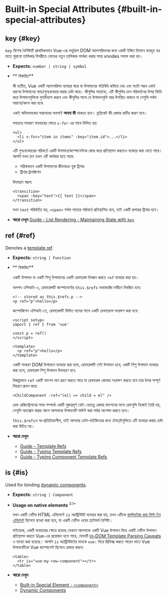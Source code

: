 # Built-in Special Attributes {#built-in-special-attributes}

## key {#key}

`key` বিশেষ বৈশিষ্ট্যটি প্রাথমিকভাবে Vue-এর ভার্চুয়াল DOM অ্যালগরিদমের জন্য একটি ইঙ্গিত হিসাবে ব্যবহৃত হয় যাতে পুরানো তালিকার বিপরীতে নোডের নতুন তালিকার পার্থক্য করার সময় vnodes সনাক্ত করা হয়।

- **Expects:** `number | string | symbol`

- ** বিস্তারিত**

  কী ব্যতীত, Vue একটি অ্যালগরিদম ব্যবহার করে যা উপাদানের গতিবিধি কমিয়ে দেয় এবং যতটা সম্ভব একই ধরণের উপাদানের প্যাচ/পুনঃব্যবহার করার চেষ্টা করে। কীগুলির সাহায্যে, এটি কীগুলির ক্রম পরিবর্তনের উপর ভিত্তি করে উপাদানগুলিকে পুনর্বিন্যাস করবে এবং কীগুলির সাথে যে উপাদানগুলি আর উপস্থিত থাকবে না সেগুলি সর্বদা সরানো/ধ্বংস করা হবে৷

  একই অভিভাবকের সন্তানদের অবশ্যই **অনন্য কী** থাকতে হবে। ডুপ্লিকেট কী রেন্ডার ত্রুটির কারণ হবে।

  সবচেয়ে সাধারণ ব্যবহারের ক্ষেত্রে `v-for` এর সাথে মিলিত হয়:

  ```vue-html
  <ul>
    <li v-for="item in items" :key="item.id">...</li>
  </ul>
  ```

  এটি পুনঃব্যবহারের পরিবর্তে একটি উপাদান/কম্পোনেন্টকে জোর করে প্রতিস্থাপন করতেও ব্যবহার করা যেতে পারে। আপনি যখন চান তখন এটি কার্যকর হতে পারে:

  - সঠিকভাবে একটি উপাদানের জীবনচক্র হুক ট্রিগার
  - ট্রিগার ট্রানজিশন

  উদাহরণ স্বরূপ:

  ```vue-html
  <transition>
    <span :key="text">{{ text }}</span>
  </transition>
  ```

  যখন `text` পরিবর্তিত হয়, `<span>` সর্বদা প্যাচের পরিবর্তে প্রতিস্থাপিত হবে, তাই একটি রূপান্তর ট্রিগার হবে।

- **আরো দেখুন** [Guide - List Rendering - Maintaining State with `key`](/guide/essentials/list#maintaining-state-with-key)

## ref {#ref}

Denotes a [template ref](/guide/essentials/template-refs).

- **Expects:** `string | Function`

- ** বিস্তারিত**

  একটি উপাদান বা একটি শিশু উপাদানের একটি রেফারেন্স নিবন্ধন করতে `ref` ব্যবহার করা হয়।

  অপশন এপিআই-এ, রেফারেন্সটি কম্পোনেন্টের `this.$refs` অবজেক্টের অধীনে নিবন্ধিত হবে:

  ```vue-html
  <!-- stored as this.$refs.p -->
  <p ref="p">hello</p>
  ```

  কম্পোজিশন এপিআই-তে, রেফারেন্সটি মিলিত নামের সাথে একটি রেফারেন্সে সংরক্ষণ করা হবে:

  ```vue
  <script setup>
  import { ref } from 'vue'

  const p = ref()
  </script>

  <template>
    <p ref="p">hello</p>
  </template>
  ```

  একটি সাধারণ DOM উপাদানে ব্যবহার করা হলে, রেফারেন্সটি সেই উপাদান হবে; একটি শিশু উপাদান ব্যবহার করা হলে, রেফারেন্স শিশু উপাদান উদাহরণ হবে.

  বিকল্পভাবে `ref` একটি ফাংশন মান গ্রহণ করতে পারে যা রেফারেন্স কোথায় সংরক্ষণ করতে হবে তার উপর সম্পূর্ণ নিয়ন্ত্রণ প্রদান করে:

  ```vue-html
  <ChildComponent :ref="(el) => child = el" />
  ```

  রেফ রেজিস্ট্রেশনের সময় সম্পর্কে একটি গুরুত্বপূর্ণ নোট: যেহেতু রেন্ডার ফাংশনের ফলে রেফগুলি নিজেই তৈরি হয়, সেগুলি অ্যাক্সেস করার আগে আপনাকে উপাদানটি মাউন্ট করা পর্যন্ত অপেক্ষা করতে হবে।

  `this.$refs`ও অ-প্রতিক্রিয়াশীল, তাই আপনার ডেটা-বাইন্ডিংয়ের জন্য টেমপ্লেটগুলিতে এটি ব্যবহার করার চেষ্টা করা উচিত নয়।

- **আরো দেখুন**
  - [Guide - Template Refs](/guide/essentials/template-refs)
  - [Guide - Typing Template Refs](/guide/typescript/composition-api#typing-template-refs) <sup class="vt-badge ts" />
  - [Guide - Typing Component Template Refs](/guide/typescript/composition-api#typing-component-template-refs) <sup class="vt-badge ts" />

## is {#is}

Used for binding [dynamic components](/guide/essentials/component-basics#dynamic-components).

- **Expects:** `string | Component`

- **Usage on native elements** <sup class="vt-badge">3.1+</sup>

  যখন একটি নেটিভ HTML এলিমেন্টে `is` অ্যাট্রিবিউট ব্যবহার করা হয়, তখন এটিকে [কাস্টমাইজ করা বিল্ট-ইন এলিমেন্ট](https://html.spec.whatwg.org/multipage/custom-elements.html#custom-elements-customized-builtin-example) হিসেবে ব্যাখ্যা করা হবে, যা একটি নেটিভ ওয়েব প্ল্যাটফর্ম বৈশিষ্ট্য।

  যাইহোক, একটি ব্যবহারের ক্ষেত্রে রয়েছে যেখানে আপনাকে একটি Vue উপাদান দিয়ে একটি নেটিভ উপাদান প্রতিস্থাপন করতে Vue-এর প্রয়োজন হতে পারে, যেমনটি [in-DOM Template Parsing Caveats](/guide/essentials/component-basics#in-dom-template-parsing-caveats) এ ব্যাখ্যা করা হয়েছে। আপনি `is` অ্যাট্রিবিউটের মানকে `vue:` দিয়ে প্রিফিক্স করতে পারেন যাতে Vue উপাদানটিকে Vue কম্পোনেন্ট হিসেবে রেন্ডার করবে:

  ```vue-html
  <table>
    <tr is="vue:my-row-component"></tr>
  </table>
  ```

- **আরো দেখুন**

  - [Built-in Special Element - `<component>`](/api/built-in-special-elements#component)
  - [Dynamic Components](/guide/essentials/component-basics#dynamic-components)
